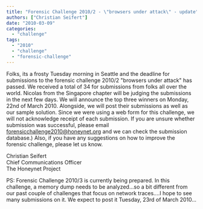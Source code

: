 ```yaml
---
title: "Forensic Challenge 2010/2 - \"browsers under attack\" - update"
authors: ["Christian Seifert"]
date: "2010-03-09"
categories: 
  - "challenge"
tags: 
  - "2010"
  - "challenge"
  - "forensic-challenge"
---
```


Folks, its a frosty Tuesday morning in Seattle and the deadline for submissions to the forensic challenge 2010/2 "browsers under attack" has passed. We received a total of 34 for submissions from folks all over the world. Nicolas from the Singapore chapter will be judging the submissions in the next few days. We will announce the top three winners on Monday, 22nd of March 2010. Alongside, we will post their submissions as well as our sample solution. Since we were using a web form for this challenge, we will not acknowledge receipt of each submission. If you are unsure whether submission was successful, please email forensicchallenge2010@honeynet.org and we can check the submission database.) Also, if you have any suggestions on how to improve the forensic challenge, please let us know.  
  
Christian Seifert  
Chief Communications Officer  
The Honeynet Project  
  
PS: Forensic Challenge 2010/3 is currently being prepared. In this challenge, a memory dump needs to be analyzed...so a bit different from our past couple of challenges that focus on network traces....I hope to see many submissions on it. We expect to post it Tuesday, 23rd of March 2010...
